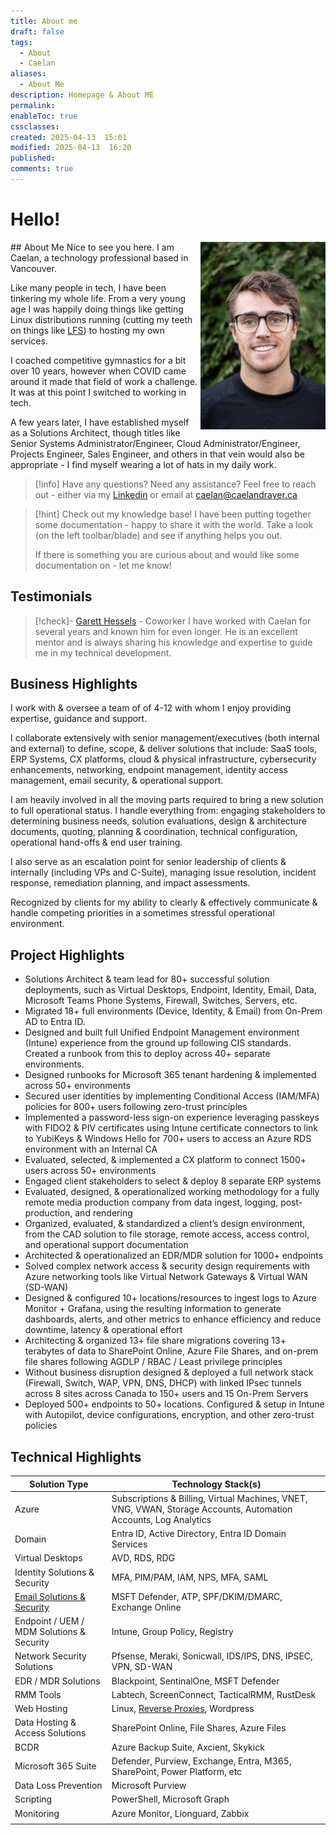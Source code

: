 ```yaml
---
title: About me
draft: false
tags:
  - About
  - Caelan
aliases:
  - About Me
description: Homepage & About ME
permalink: 
enableToc: true
cssclasses: 
created: 2025-04-13  15:01
modified: 2025-04-13  16:20
published: 
comments: true
---
```


# Hello!
<img align="right" src="/attachments/caelan_portrait_large.jpeg" alt="caelan_portrait_large" width="200vw">
## About Me
Nice to see you here. I am Caelan, a technology professional based in Vancouver.

Like many people in tech, I have been tinkering my whole life. From a very young age I was happily doing things like getting Linux distributions running (cutting my teeth on things like [LFS](https://www.linuxfromscratch.org/)) to hosting my own services.   

I coached competitive gymnastics for a bit over 10 years, however when COVID came around it made that field of work a challenge. It was at this point I switched to working in tech.   

A few years later, I have established myself as a Solutions Architect, though titles like Senior Systems Administrator/Engineer, Cloud Administrator/Engineer, Projects Engineer, Sales Engineer, and others in that vein would also be appropriate - I find myself wearing a lot of hats in my daily work.   

> [!info] Have any questions? Need any assistance? Feel free to reach out - either via my [Linkedin](https://www.linkedin.com/in/caelandrayer/) or email at [caelan@caelandrayer.ca](mailto:caelan@caelandrayer.ca) 
> 

> [!hint] Check out my knowledge base!
> I have been putting together some documentation - happy to share it with the world. Take a look (on the left toolbar/blade) and see if anything helps you out. 
> 
> If there is something you are curious about and would like some documentation on - let me know!

## Testimonials

> [!check]- [Garett Hessels](https://www.linkedin.com/in/garett-hessels-178117264/) - Coworker
> I have worked with Caelan for several years and known him for even longer. He is an excellent mentor and is always sharing his knowledge and expertise to guide me in my technical development.

## Business Highlights

I work with & oversee a team of of 4-12 with whom I enjoy providing expertise, guidance and support.   

I collaborate extensively with senior management/executives (both internal and external) to define, scope, & deliver solutions that include: SaaS tools, ERP Systems, CX platforms, cloud & physical infrastructure, cybersecurity enhancements, networking, endpoint management, identity access management, email security, & operational support.

I am heavily involved in all the moving parts required to bring a new solution to full operational status. I handle everything from: engaging stakeholders to determining business needs, solution evaluations, design & architecture documents, quoting, planning & coordination, technical configuration, operational hand-offs & end user training.

I also serve as an escalation point for senior leadership of clients & internally (including VPs and C-Suite), managing issue resolution, incident response, remediation planning, and impact assessments.

Recognized by clients for my ability to clearly & effectively communicate & handle competing priorities in a sometimes stressful operational environment.

## Project Highlights

- Solutions Architect & team lead for 80+ successful solution deployments, such as Virtual Desktops, Endpoint, Identity, Email, Data, Microsoft Teams Phone Systems, Firewall, Switches, Servers, etc.
- Migrated 18+ full environments (Device, Identity, & Email) from On-Prem AD to Entra ID.
- Designed and built full Unified Endpoint Management environment (Intune) experience from the ground up following CIS standards. Created a runbook from this to deploy across 40+ separate environments.
- Designed runbooks for Microsoft 365 tenant hardening & implemented across 50+ environments
- Secured user identities by implementing Conditional Access (IAM/MFA) policies for 800+ users following zero-trust principles
- Implemented a password-less sign-on experience leveraging passkeys with FIDO2 & PIV certificates using Intune certificate connectors to link to YubiKeys & Windows Hello for 700+ users to access an Azure RDS environment with an Internal CA
- Evaluated, selected, & implemented a CX platform to connect 1500+ users across 50+ environments
- Engaged client stakeholders to select & deploy 8 separate ERP systems
- Evaluated, designed, & operationalized working methodology for a fully remote media production company from data ingest, logging, post-production, and rendering
- Organized, evaluated, & standardized a client’s design environment, from the CAD solution to file storage, remote access, access control, and operational support documentation
- Architected & operationalized an EDR/MDR solution for 1000+ endpoints
- Solved complex network access & security design requirements with Azure networking tools like Virtual Network Gateways & Virtual WAN (SD-WAN)
- Designed & configured 10+ locations/resources to ingest logs to Azure Monitor + Grafana, using the resulting information to generate dashboards, alerts, and other metrics to enhance efficiency and reduce downtime, latency & operational effort
- Architecting & organized 13+ file share migrations covering 13+ terabytes of data to SharePoint Online, Azure File Shares, and on-prem file shares following AGDLP / RBAC / Least privilege principles
- Without business disruption designed & deployed a full network stack (Firewall, Switch, WAP, VPN, DNS, DHCP) with linked IPsec tunnels across 8 sites across Canada to 150+ users and 15 On-Prem Servers
- Deployed 500+ endpoints to 50+ locations. Configured & setup in Intune with Autopilot, device configurations, encryption, and other zero-trust policies

## Technical Highlights

| Solution Type                                               | Technology Stack(s)                                                                                                   |
| ----------------------------------------------------------- | --------------------------------------------------------------------------------------------------------------------- |
| Azure                                                       | Subscriptions & Billing, Virtual Machines, VNET, VNG, VWAN, Storage Accounts, Automation Accounts, Log Analytics      |
| Domain                                                      | Entra ID, Active Directory, Entra ID Domain Services                                                                  |
| Virtual Desktops                                            | AVD, RDS, RDG                                                                                                         |
| Identity Solutions & Security                               | MFA, PIM/PAM, IAM, NPS, MFA, SAML                                                                                     |
| [Email Solutions & Security](knowledge_base/Email/index.md) | MSFT Defender, ATP, SPF/DKIM/DMARC, Exchange Online                                                                   |
| Endpoint / UEM / MDM Solutions & Security                   | Intune, Group Policy, Registry                                                                                        |
| Network Security Solutions                                  | Pfsense, Meraki, Sonicwall, IDS/IPS, DNS, IPSEC, VPN, SD-WAN                                                          |
| EDR / MDR Solutions                                         | Blackpoint, SentinalOne, MSFT Defender                                                                                |
| RMM Tools                                                   | Labtech, ScreenConnect, TacticalRMM, RustDesk                                                                         |
| Web Hosting                                                 | Linux, [Reverse Proxies](knowledge_base/web_hosting/configure-https-with-a-reverse-proxy-using-pfsense.md), Wordpress |
| Data Hosting & Access Solutions                             | SharePoint Online, File Shares, Azure Files                                                                           |
| BCDR                                                        | Azure Backup Suite, Axcient, Skykick                                                                                  |
| Microsoft 365 Suite                                         | Defender, Purview, Exchange, Entra, M365, SharePoint, Power Platform, etc                                             |
| Data Loss Prevention                                        | Microsoft Purview                                                                                                     |
| Scripting                                                   | PowerShell, Microsoft Graph                                                                                           |
| Monitoring                                                  | Azure Monitor, Lionguard, Zabbix                                                                                      |
|                                                             |                                                                                                                       |


